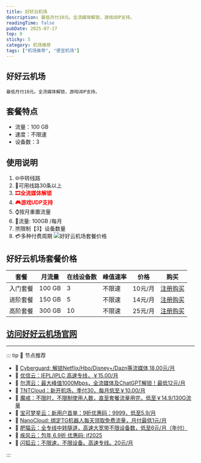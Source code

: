```yaml
---
title: 好好云机场
description: 最低月付10元。全流媒体解锁，游戏UDP支持。
readingTime: false
pubDate: 2025-07-27
top: 0
sticky: 5
category: 机场推荐
tags: ["机场推荐", "便宜机场"]
---
```

## 好好云机场
    最低月付10元。全流媒体解锁，游戏UDP支持。
## 套餐特点
- 流量：100 GB
- 速度：不限速
- 设备数：3
## 使用说明
1. 🌐中转线路
2. 📶可用线路30条以上
3.  **<span style="color: red;">🎞全流媒体解锁</span>**
4.  **<span style="color: red;">🎮游戏UDP支持</span>**
5. ⌚️按月重置流量
6. 🔋流量: 100GB /每月
7. 🈲限制【3】设备数量
8. 💳多种付费周期
![好好云机场套餐价格](/assets/haohaoyun.png "好好云机场套餐价格")
## 好好云机场套餐价格
| 套餐 | 月流量 | 在线设备数 | 峰值速率 | 价格 | 购买 |
| --- | --- | --- | --- | --- | --- |
| 入门套餐 | 100 GB | 3 | 不限速 | 10元/月 | [注册购买](https://52hhy.com/register?code=O8QZSPvG) |
| 进阶套餐 | 150 GB | 5 | 不限速 | 14元/月 | [注册购买](https://52hhy.com/register?code=O8QZSPvG) |
| 高阶套餐 | 300 GB | 10 | 不限速 | 25元/月 |  [注册购买](https://52hhy.com/register?code=O8QZSPvG) |
[访问好好云机场官网](https://52hhy.com/register?code=O8QZSPvG)
---------
---------
::: tip 🎉 节点推荐
- 🚀 [Cyberguard: 解锁Netflix/Hbo/Disney+/Dazn等流媒体,18.00元/月](https://www.cyberguard.best/#/register?code=XsreC0T5)<br>
- 🚀 [优信云：IEPL/IPLC 高速专线，￥15.00/月](https://www.优信云.com/#/register?code=JRtE5uIV)<br>
- 🚀 [尔湾云：最大峰值1000Mbps，全流媒体及ChatGPT解锁！最低12元/月](https://erwan6.net/auth/register?code=BoObCd)<br>
- 🚀 [TNTCloud：新开机场，季付30，每月低至￥10.00/月](https://haibing822.tntvipaff.cc/#/register?code=GtjJVgml)<br>
- 🚀 [魔戒：不限时，不限制使用人数，直至套餐流量用完，低至￥14.9/130G流量](https://mojie.app/#/register?code=sSdtPtLo)<br>
- 🚀 [宝可梦星云：新用户首单：9折优惠码：9999，低至5.9/月 ](https://a.suola.link/pokemon)<br>
- 🚀 [NanoCloud: 绑定TG机器人每天领取免费流量，月付最低1元/月](https://edu.uodoo.bid/auth/register?code=JMiOQDHf)<br>
- 🚀 [肥猫云：全专线中转隧道，高速大宽带不限设备数，低至6元/月（年付）](https://fchb1188.fcvipaff.cc/register?aff=X1vZd2wf)<br>
- 🚀 [疾风云：包年 6.9折 优惠码: jf2025](https://homes.tr25.cn?code=ReCm)<br>
- 🚀 [闪狐云：不限速，不限设备。高速专线。20元/月](https://inv02.ffaff.cc/register?aff=WQApz2pv)

:::
